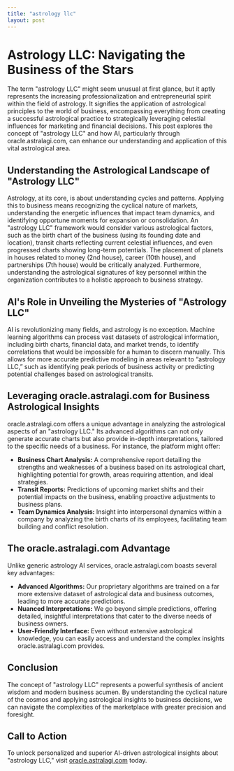 ```yaml
---
title: "astrology llc"
layout: post
---
```


# Astrology LLC: Navigating the Business of the Stars

The term "astrology LLC" might seem unusual at first glance, but it aptly represents the increasing professionalization and entrepreneurial spirit within the field of astrology.  It signifies the application of astrological principles to the world of business, encompassing everything from creating a successful astrological practice to strategically leveraging celestial influences for marketing and financial decisions.  This post explores the concept of "astrology LLC" and how AI, particularly through oracle.astralagi.com, can enhance our understanding and application of this vital astrological area.


##  Understanding the Astrological Landscape of "Astrology LLC"

Astrology, at its core, is about understanding cycles and patterns. Applying this to business means recognizing the cyclical nature of markets, understanding the energetic influences that impact team dynamics, and identifying opportune moments for expansion or consolidation.  An "astrology LLC" framework would consider various astrological factors, such as the birth chart of the business (using its founding date and location), transit charts reflecting current celestial influences, and even progressed charts showing long-term potentials.  The placement of planets in houses related to money (2nd house), career (10th house), and partnerships (7th house) would be critically analyzed.  Furthermore, understanding the astrological signatures of key personnel within the organization contributes to a holistic approach to business strategy.


## AI's Role in Unveiling the Mysteries of "Astrology LLC"

AI is revolutionizing many fields, and astrology is no exception.  Machine learning algorithms can process vast datasets of astrological information, including birth charts, financial data, and market trends, to identify correlations that would be impossible for a human to discern manually. This allows for more accurate predictive modeling in areas relevant to “astrology LLC,” such as identifying peak periods of business activity or predicting potential challenges based on astrological transits.


## Leveraging oracle.astralagi.com for Business Astrological Insights

oracle.astralagi.com offers a unique advantage in analyzing the astrological aspects of an "astrology LLC." Its advanced algorithms can not only generate accurate charts but also provide in-depth interpretations, tailored to the specific needs of a business.  For instance, the platform might offer:

* **Business Chart Analysis:**  A comprehensive report detailing the strengths and weaknesses of a business based on its astrological chart, highlighting potential for growth, areas requiring attention, and ideal strategies.
* **Transit Reports:** Predictions of upcoming market shifts and their potential impacts on the business, enabling proactive adjustments to business plans.
* **Team Dynamics Analysis:** Insight into interpersonal dynamics within a company by analyzing the birth charts of its employees, facilitating team building and conflict resolution.


## The oracle.astralagi.com Advantage

Unlike generic astrology AI services, oracle.astralagi.com boasts several key advantages:

* **Advanced Algorithms:**  Our proprietary algorithms are trained on a far more extensive dataset of astrological data and business outcomes, leading to more accurate predictions.
* **Nuanced Interpretations:** We go beyond simple predictions, offering detailed, insightful interpretations that cater to the diverse needs of business owners.
* **User-Friendly Interface:**  Even without extensive astrological knowledge, you can easily access and understand the complex insights oracle.astralagi.com provides.


## Conclusion

The concept of "astrology LLC" represents a powerful synthesis of ancient wisdom and modern business acumen.  By understanding the cyclical nature of the cosmos and applying astrological insights to business decisions, we can navigate the complexities of the marketplace with greater precision and foresight.


## Call to Action

To unlock personalized and superior AI-driven astrological insights about "astrology LLC," visit [oracle.astralagi.com](https://oracle.astralagi.com) today.